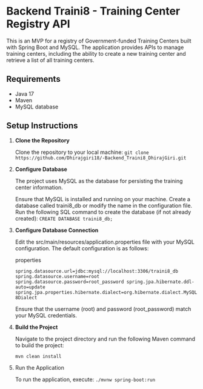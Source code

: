 # Backend Traini8 - Training Center Registry API

This is an MVP for a registry of Government-funded Training Centers built with Spring Boot and MySQL. The application provides APIs to manage training centers, including the ability to create a new training center and retrieve a list of all training centers.

## Requirements

- Java 17
- Maven
- MySQL database

## Setup Instructions

1. **Clone the Repository**

   Clone the repository to your local machine:
   `git clone https://github.com/Dhirajgiri18/-Backend_Traini8_DhirajGiri.git`

2. **Configure Database**

   The project uses MySQL as the database for persisting the training center information.
   
   Ensure that MySQL is installed and running on your machine.
   Create a database called traini8_db or modify the name in the configuration file.
   Run the following SQL command to create the database (if not already created):
   `CREATE DATABASE traini8_db;`

3. **Configure Database Connection**

   Edit the src/main/resources/application.properties file with your MySQL configuration. The default configuration is as follows:
   
   properties
   
   `spring.datasource.url=jdbc:mysql://localhost:3306/traini8_db
   spring.datasource.username=root
   spring.datasource.password=root_password
   spring.jpa.hibernate.ddl-auto=update
   spring.jpa.properties.hibernate.dialect=org.hibernate.dialect.MySQL8Dialect`
   
   Ensure that the username (root) and password (root_password) match your MySQL credentials.

5. **Build the Project**

   Navigate to the project directory and run the following Maven command to build the project:

   `mvn clean install`

6. Run the Application

   To run the application, execute:
   `./mvnw spring-boot:run`
